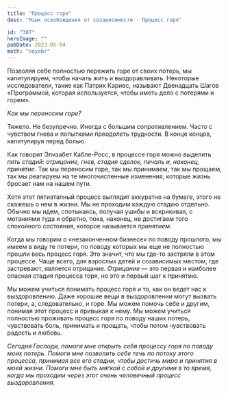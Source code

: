 ```yaml
---
title: "Процесс горя"
desc: "Язык освобождения от созависимости - Процесс горя"

id: "307"
heroImage: ""
pubDate: 2023-05-04
moth: "noyabr"
---
```


Позволяя себе полностью пережить горе от своих потерь, мы капитулируем, чтобы
начать жить и выздоравливать. Некоторые исследователи, такие как Патрик
Кариес, называют Двенадцать Шагов «Программой, которая используется, чтобы
иметь дело с потерями и горем».

_Как мы переносим горе?_

Тяжело. Не безупречно. Иногда с большим сопротивлением. Часто с чувством гнева
и попытками преодолеть трудности. В конце концов, капитулируя перед болью.

Как говорит Элизабет Кабле-Росс, в процессе горя можно выделить _пять стадий:
отрицание, гнев, стадия сделок, печаль_ _и, наконец, принятие._ Так мы
переносим горе, так мы принимаем, так мы прощаем, так мы реагируем на те
многочисленные изменения, которые жизнь бросает нам на нашем пути.

Хотя этот пятиэтапный процесс выглядит аккуратно на бумаге, этого не скажешь о
нем в жизни. Мы не проходим каждую стадию отдельно. Обычно мы идем,
спотыкаясь, получая ушибы и вскрикивая, с метаниями туда и обратно, пока,
наконец, не достигаем того спокойного состояния, которое называется
_принятием._

Когда мы говорим о «незаконченном бизнесе» по поводу прошлого, мы имеем в виду
те потери, по поводу которых мы еще не полностью прошли весь процесс горя. Это
значит, что мы где-то застряли в этом процессе. Чаще всего, для взрослых детей
и созависимых местом, где застревают, является отрицание. _Отрицание_ — это
первая и наиболее опасная стадия процесса горя, но это и первый шаг к
принятию.

Мы можем учиться понимать процесс горя и то, как он ведет нас к выздоровлению.
Даже хорошие вещи в выздоровлении могут вызвать потери, а, следовательно, и
горе. Мы можем помочь себе и другим, понимая этот процесс и привыкая к нему.
Мы можем учиться полностью проживать процесс горя по поводу наших потерь,
чувствовать боль, принимать и прощать, чтобы потом чувствовать радость и
любовь.

_Сегодня_ _Господи,_ _помоги_ _мне_ _открыть_ _себя_ _процессу_ _горя_ _по_
_поводу_ _моих_ _потерь._ _Помоги_ _мне_ _позволить_ _себе_ _течь_ _по_
_потоку_ _этого_ _процесса,_ _принимая_ _все_ _его_ _стадии,_ _чтобы_
_достичь_ _мира_ _и_ _принятия_ _в_ _моей_ _жизни._ _Помоги_ _мне_ _быть_
_мягкой_ _с_ _собой_ _и_ _другими_ _в_ _то_ _время,_ _когда_ _мы_ _проходим_
_через_ _этот_ _очень_ _человечный_ _процесс_ _выздоровления._
